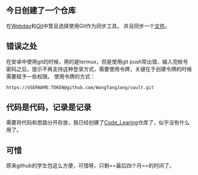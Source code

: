 ## 今日创建了一个仓库
在[Webdav](http://47.115.210.98:5244/)和[Git](https://git-scm.com/book/en/v2)中暂且选择使用Git作为同步工具。
并且同步一个[文件](README)。
## 错误之处
在安卓中使用git的时候，用的是termux，但是使用git push常出错，输入完帐号密码之后，提示不再支持这种登录方式，需要使用令牌，关键在于创建令牌的时候需要赋予一些权限。
使用令牌的方式：
```bash
https://USERNAME:TOKEN@github.com/WangTangJang/vault.git
```
## 代码是代码，记录是记录
需要将代码和思路分开存放，我已经创建了[Code_Learing](https://github.com/WangTangJang/Code-Learning)仓库了，似乎没有什么用了。

## 可惜
原来github的学生包这么方便，可惜呀，只剩==最后四个月==的时间了。
